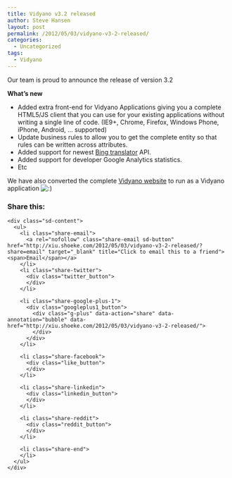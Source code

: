 ```yaml
---
title: Vidyano v3.2 released
author: Steve Hansen
layout: post
permalink: /2012/05/03/vidyano-v3-2-released/
categories:
  - Uncategorized
tags:
  - Vidyano
---
```

Our team is proud to announce the release of version 3.2

**What&#8217;s new**

*   Added extra front-end for Vidyano Applications giving you a complete HTML5/JS client that you can use for your existing applications without writing a single line of code. (IE9+, Chrome, Firefox, Windows Phone, iPhone, Android, &#8230; supported)
*   Update business rules to allow you to get the complete entity so that rules can be written across attributes.
*   Added support for newest <a title="Microsoft Translator" href="http://www.microsofttranslator.com/dev/" target="_blank">Bing translator</a> API.
*   Added support for developer Google Analytics statistics.
*   Etc

We have also converted the complete [Vidyano website][1] to run as a Vidyano application <img src="http://i2.wp.com/xiu.shoeke.com/wp-includes/images/smilies/icon_smile.gif?w=625" alt=":)" class="wp-smiley" data-recalc-dims="1" /> 

<div class="sharedaddy sd-sharing-enabled">
  <div class="robots-nocontent sd-block sd-social sd-social-official sd-sharing">
    <h3 class="sd-title">
      Share this:
    </h3>
    
    <div class="sd-content">
      <ul>
        <li class="share-email">
          <a rel="nofollow" class="share-email sd-button" href="http://xiu.shoeke.com/2012/05/03/vidyano-v3-2-released/?share=email" target="_blank" title="Click to email this to a friend"><span>Email</span></a>
        </li>
        <li class="share-twitter">
          <div class="twitter_button">
          </div>
        </li>
        
        <li class="share-google-plus-1">
          <div class="googleplus1_button">
            <div class="g-plus" data-action="share" data-annotation="bubble" data-href="http://xiu.shoeke.com/2012/05/03/vidyano-v3-2-released/">
            </div>
          </div>
        </li>
        
        <li class="share-facebook">
          <div class="like_button">
          </div>
        </li>
        
        <li class="share-linkedin">
          <div class="linkedin_button">
          </div>
        </li>
        
        <li class="share-reddit">
          <div class="reddit_button">
          </div>
        </li>
        
        <li class="share-end">
        </li>
      </ul>
    </div>
  </div>
</div>

 [1]: http://www.vidyano.com/ "Vidyano website"